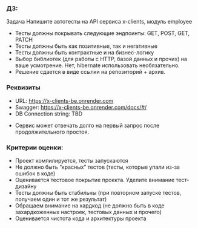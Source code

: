 ### ДЗ:
Задача Напишите автотесты на API сервиса x-clients, модуль employee
- Тесты должны покрывать следующие эндпоинты: GET, POST, GET, PATCH
- Тесты должны быть как позитивные, так и негативные
- Тесты должны быть контрактные и на бизнес-логику
- Выбор библиотек (для работы с HTTP, базой данных и прочих) на ваше усмотрение. Нет, hibernate использовать необязательно.
- Решение сдается в виде ссылки на репозиторий + архив.

### Реквизиты
- URL: https://x-clients-be.onrender.com
- Swagger: https://x-clients-be.onrender.com/docs/#/
- DB Connection string: TBD
* Сервис может отвечать долго на первый запрос после продолжительного простоя.

### Критерии оценки:
- Проект компилируется, тесты запускаются
- Не должно быть “красных” тестов (тесты, которые упали из-за ошибок в коде)
- Оценивается тестовое покрытие проекта. Уделите внимание тест-дизайну
- Тесты должны быть стабильны (при повторном запуске тестов, получаем один и тот же результат)
- Обращаем внимание на хардкод (не должно быть в коде захардкоженных настроек, тестовых данных и прочего)
- Оценивается чистота кода и архитектуры проекта
